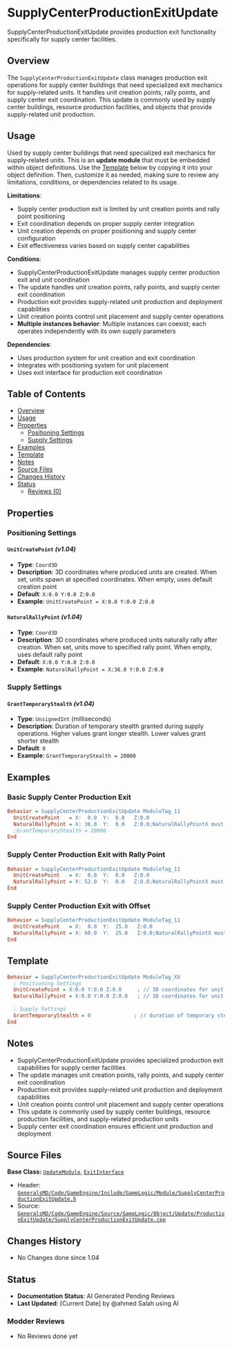 # SupplyCenterProductionExitUpdate

SupplyCenterProductionExitUpdate provides production exit functionality specifically for supply center facilities.

## Overview

The `SupplyCenterProductionExitUpdate` class manages production exit operations for supply center buildings that need specialized exit mechanics for supply-related units. It handles unit creation points, rally points, and supply center exit coordination. This update is commonly used by supply center buildings, resource production facilities, and objects that provide supply-related unit production.

## Usage

Used by supply center buildings that need specialized exit mechanics for supply-related units. This is an **update module** that must be embedded within object definitions. Use the [Template](#template) below by copying it into your object definition. Then, customize it as needed, making sure to review any limitations, conditions, or dependencies related to its usage.

**Limitations**:
- Supply center production exit is limited by unit creation points and rally point positioning
- Exit coordination depends on proper supply center integration
- Unit creation depends on proper positioning and supply center configuration
- Exit effectiveness varies based on supply center capabilities

**Conditions**:
- SupplyCenterProductionExitUpdate manages supply center production exit and unit coordination
- The update handles unit creation points, rally points, and supply center exit coordination
- Production exit provides supply-related unit production and deployment capabilities
- Unit creation points control unit placement and supply center operations
- **Multiple instances behavior**: Multiple instances can coexist; each operates independently with its own supply parameters

**Dependencies**:
- Uses production system for unit creation and exit coordination
- Integrates with positioning system for unit placement
- Uses exit interface for production exit coordination

## Table of Contents

- [Overview](#overview)
- [Usage](#usage)
- [Properties](#properties)
  - [Positioning Settings](#positioning-settings)
  - [Supply Settings](#supply-settings)
- [Examples](#examples)
- [Template](#template)
- [Notes](#notes)
- [Source Files](#source-files)
- [Changes History](#changes-history)
- [Status](#status)
  - [Reviews (0)](#modder-reviews)

## Properties

### Positioning Settings

#### `UnitCreatePoint` *(v1.04)*
- **Type**: `Coord3D`
- **Description**: 3D coordinates where produced units are created. When set, units spawn at specified coordinates. When empty, uses default creation point
- **Default**: `X:0.0 Y:0.0 Z:0.0`
- **Example**: `UnitCreatePoint = X:0.0 Y:0.0 Z:0.0`

#### `NaturalRallyPoint` *(v1.04)*
- **Type**: `Coord3D`
- **Description**: 3D coordinates where produced units naturally rally after creation. When set, units move to specified rally point. When empty, uses default rally point
- **Default**: `X:0.0 Y:0.0 Z:0.0`
- **Example**: `NaturalRallyPoint = X:36.0 Y:0.0 Z:0.0`

### Supply Settings

#### `GrantTemporaryStealth` *(v1.04)*
- **Type**: `UnsignedInt` (milliseconds)
- **Description**: Duration of temporary stealth granted during supply operations. Higher values grant longer stealth. Lower values grant shorter stealth
- **Default**: `0`
- **Example**: `GrantTemporaryStealth = 20000`

## Examples

### Basic Supply Center Production Exit
```ini
Behavior = SupplyCenterProductionExitUpdate ModuleTag_11
  UnitCreatePoint   = X:  0.0  Y:  0.0   Z:0.0
  NaturalRallyPoint = X: 36.0  Y:  0.0   Z:0.0;NaturalRallyPointX must always match GeometryMajorRadius! -ML
  ;GrantTemporaryStealth = 20000
End
```

### Supply Center Production Exit with Rally Point
```ini
Behavior = SupplyCenterProductionExitUpdate ModuleTag_11
  UnitCreatePoint   = X:  0.0  Y:  0.0   Z:0.0
  NaturalRallyPoint = X: 52.0  Y:  0.0   Z:0.0;NaturalRallyPointX must always match GeometryMajorRadius! -ML
End
```

### Supply Center Production Exit with Offset
```ini
Behavior = SupplyCenterProductionExitUpdate ModuleTag_11
  UnitCreatePoint   = X:  0.0  Y:  25.0   Z:0.0
  NaturalRallyPoint = X: 60.0  Y:  25.0   Z:0.0;NaturalRallyPointX must always match GeometryMajorRadius! -ML
End
```

## Template

```ini
Behavior = SupplyCenterProductionExitUpdate ModuleTag_XX
  ; Positioning Settings
  UnitCreatePoint = X:0.0 Y:0.0 Z:0.0     ; // 3D coordinates for unit creation *(v1.04)*
  NaturalRallyPoint = X:0.0 Y:0.0 Z:0.0   ; // 3D coordinates for unit rally point *(v1.04)*
  
  ; Supply Settings
  GrantTemporaryStealth = 0              ; // duration of temporary stealth granted *(v1.04)*
End
```

## Notes

- SupplyCenterProductionExitUpdate provides specialized production exit capabilities for supply center facilities
- The update manages unit creation points, rally points, and supply center exit coordination
- Production exit provides supply-related unit production and deployment capabilities
- Unit creation points control unit placement and supply center operations
- This update is commonly used by supply center buildings, resource production facilities, and supply-related production units
- Supply center exit coordination ensures efficient unit production and deployment

## Source Files

**Base Class:** [`UpdateModule`](../../GeneralsMD/Code/GameEngine/Include/GameLogic/Module/UpdateModule.h), [`ExitInterface`](../../GeneralsMD/Code/GameEngine/Include/GameLogic/Module/SupplyCenterProductionExitUpdate.h)

- Header: [`GeneralsMD/Code/GameEngine/Include/GameLogic/Module/SupplyCenterProductionExitUpdate.h`](../../GeneralsMD/Code/GameEngine/Include/GameLogic/Module/SupplyCenterProductionExitUpdate.h)
- Source: [`GeneralsMD/Code/GameEngine/Source/GameLogic/Object/Update/ProductionExitUpdate/SupplyCenterProductionExitUpdate.cpp`](../../GeneralsMD/Code/GameEngine/Source/GameLogic/Object/Update/ProductionExitUpdate/SupplyCenterProductionExitUpdate.cpp)

## Changes History

- No Changes done since 1.04

## Status

- **Documentation Status**: AI Generated Pending Reviews 
- **Last Updated**: [Current Date] by @ahmed Salah using AI

### Modder Reviews 
- No Reviews done yet